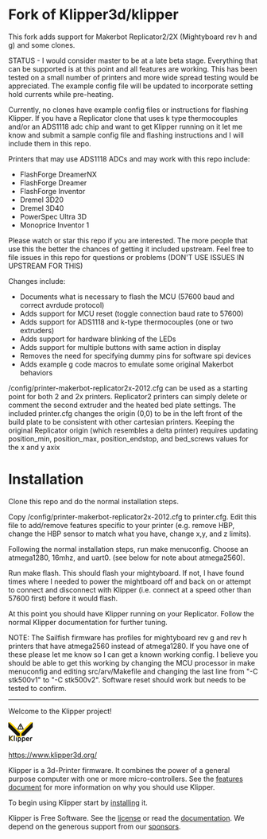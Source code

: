 # Fork of Klipper3d/klipper

This fork adds support for Makerbot Replicator2/2X
(Mightyboard rev h and g) and some clones.

STATUS - I would consider master to be at a late beta stage.
Everything that can be supported is at this point and all
features are working.  This has been tested on a small number
of printers and more wide spread testing would be appreciated.
The example config file will be updated to incorporate
setting hold currents while pre-heating.

Currently, no clones have example config files or instructions
for flashing Klipper.  If you have a Replicator clone that
uses k type thermocouples and/or an ADS1118 adc chip and
want to get Klipper running on it let me know and submit
a sample config file and flashing instructions and I will
include them in this repo.

Printers that may use ADS1118 ADCs and may work with this
repo include:
- FlashForge DreamerNX
- FlashForge Dreamer
- FlashForge Inventor
- Dremel 3D20
- Dremel 3D40
- PowerSpec Ultra 3D
- Monoprice Inventor 1

Please watch or star this repo if you are interested.  The more
people that use this the better the chances of getting it included
upstream.  Feel free to file issues in this repo for questions or
problems (DON'T USE ISSUES IN UPSTREAM FOR THIS)

Changes include:
* Documents what is necessary to flash the MCU (57600 baud and correct 
    avrdude protocol)
* Adds support for MCU reset (toggle connection baud rate to 57600)
* Adds support for ADS1118 and k-type thermocouples (one or two extruders)
* Adds support for hardware blinking of the LEDs
* Adds support for multiple buttons with same action in display
* Removes the need for specifying dummy pins for software spi devices
* Adds example g code macros to emulate some original Makerbot behaviors

/config/printer-makerbot-replicator2x-2012.cfg can be used as a starting point 
for both 2 and 2x printers.  Replicator2 printers can simply delete or comment
the second extruder and the heated bed plate settings. The included
printer.cfg changes the origin (0,0) to be in the left front of the build
plate to be consistent with other cartesian printers.  Keeping the original
Replicator origin (which resembles a delta printer) requires updating
position_min, position_max, position_endstop, and bed_screws values for the
x and y axix

# Installation

Clone this repo and do the normal installation steps.

Copy /config/printer-makerbot-replicator2x-2012.cfg to printer.cfg.  Edit this
file to add/remove features specific to your printer (e.g. remove HBP,
change the HBP sensor to match what you have, change x,y, and z limits).

Following the normal installation steps, run make menuconfig.  Choose 
an atmega1280, 16mhz, and uart0.  (see below for note about atmega2560).

Run make flash.  This should flash your mightyboard.  If not, I have
found times where I needed to power the mightboard off and back on
or attempt to connect and disconnect with Klipper (i.e. connect at a
speed other than 57600 first) before it would flash.

At this point you should have Klipper running on your Replicator.
Follow the normal Klipper documentation for further tuning.

NOTE:  The Sailfish firmware has profiles for mightyboard rev g and rev
h printers that have atmega2560 instead of atmega1280.  If you have
one of these please let me know so I can get a known working config.
I believe you should be able to get this working by changing the MCU
processor in make menuconfig and editing src/arv/Makefile and changing
the last line from "-C stk500v1" to "-C stk500v2".  Software reset
should work but needs to be tested to confirm.

*************************************************************************
Welcome to the Klipper project!

[![Klipper](docs/img/klipper-logo-small.png)](https://www.klipper3d.org/)

https://www.klipper3d.org/

Klipper is a 3d-Printer firmware. It combines the power of a general
purpose computer with one or more micro-controllers. See the
[features document](https://www.klipper3d.org/Features.html) for more
information on why you should use Klipper.

To begin using Klipper start by
[installing](https://www.klipper3d.org/Installation.html) it.

Klipper is Free Software. See the [license](COPYING) or read the
[documentation](https://www.klipper3d.org/Overview.html). We depend on
the generous support from our
[sponsors](https://www.klipper3d.org/Sponsors.html).
